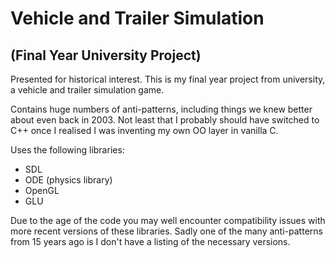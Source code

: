 # Vehicle and Trailer Simulation
## (Final Year University Project)

Presented for historical interest. This is my final year project from university, a vehicle
and trailer simulation game.

Contains huge numbers of anti-patterns, including things we knew better about even back
in 2003. Not least that I probably should have switched to C++ once I realised I was
inventing my own OO layer in vanilla C.

Uses the following libraries:

* SDL
* ODE (physics library)
* OpenGL
* GLU

Due to the age of the code you may well encounter compatibility issues with more recent
versions of these libraries. Sadly one of the many anti-patterns from 15 years ago is
I don't have a listing of the necessary versions.
